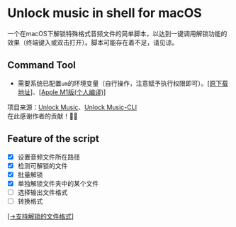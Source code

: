 # Unlock music in shell for macOS
一个在macOS下解锁特殊格式音频文件的简单脚本，以达到一键调用解锁功能的效果（终端键入或双击打开）。脚本可能存在着不足，请见谅。

## Command Tool
- 需要系统已配置`um`的环境变量（自行操作，注意赋予执行权限即可）。[[原下载地址]](https://github.com/unlock-music/cli/releases/tag/v0.0.5)、[[Apple M1版(个人编译)]](https://github.com/hepsontam/shell-unlock-music/raw/main/um)

项目来源：[Unlock Music](https://github.com/unlock-music/unlock-music.git)、[Unlock Music-CLI](https://github.com/unlock-music/cli.git)
<br>在此感谢作者的贡献！🙏🙏

## Feature of the script
- [x] 设置音频文件所在路径
- [x] 检测可解锁的文件
- [x] 批量解锁
- [x] 单独解锁文件夹中的某个文件
- [ ] 选择输出文件格式
- [ ] 转换格式

[[→支持解锁的文件格式]](https://github.com/hepsontam/shell-unlock-music/raw/main/支持格式.png)
